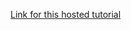 [Link for this hosted tutorial](https://codepathshala.github.io/projects/kiet-mca-2018/student-profiles/)
